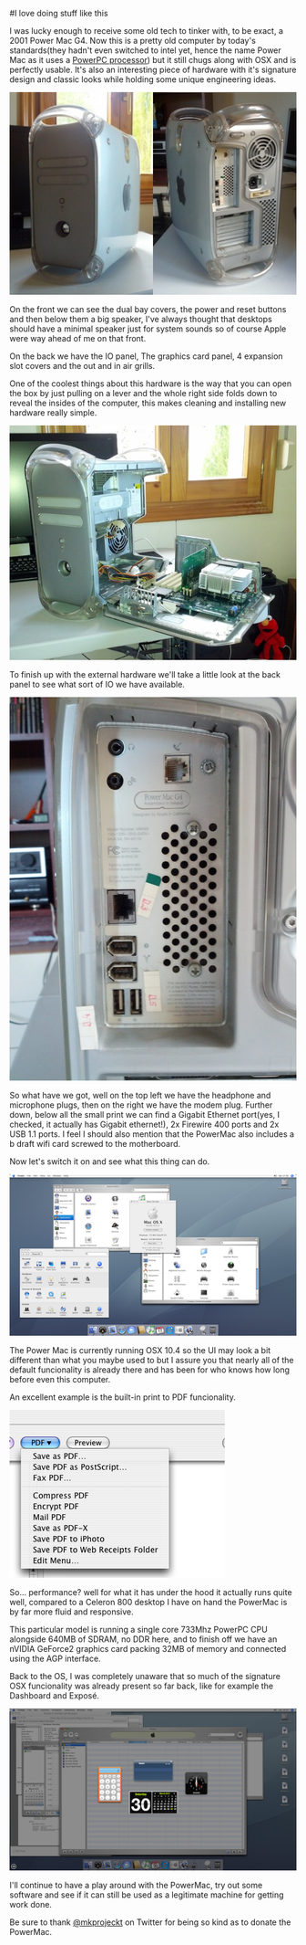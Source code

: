 #I love doing stuff like this

I was lucky enough to receive some old tech to tinker with, to be exact, a 2001 Power Mac G4. Now this is a pretty old computer by today's standards(they hadn't even switched to intel yet, hence the name Power Mac as it uses a [PowerPC processor](http://en.wikipedia.org/wiki/PowerPC)) but it still chugs along with OSX and is perfectly usable. It's also an interesting piece of hardware with it's signature design and classic looks while holding some unique engineering ideas.

![image](/images/posts/G4-front-back.jpg)


On the front we can see the dual bay covers, the power and reset buttons and then below them a big speaker, I've always thought that desktops should have a minimal speaker just for system sounds so of course Apple were way ahead of me on that front.

On the back we have the IO panel, The graphics card panel, 4 expansion slot covers and the out and in air grills. 

One of the coolest things about this hardware is the way that you can open the box by just pulling on a lever and the whole right side folds down to reveal the insides of the computer, this makes cleaning and installing new hardware really simple.


![image](/images/posts/G4-open-front.jpg)

To finish up with the external hardware we'll take a little look at the back panel to see what sort of IO we have available.

![image](/images/posts/G4-back-io.jpg)

So what have we got, well on the top left we have the headphone and microphone plugs, then on the right we have the modem plug. Further down, below all the small print we can find a Gigabit Ethernet port(yes, I checked, it actually has Gigabit ethernet!), 2x Firewire 400 ports and 2x USB 1.1 ports. I feel I should also mention that the PowerMac also includes a b draft wifi card screwed to the motherboard.

Now let's switch it on and see what this thing can do.

![image](/images/posts/G4-desktop.png)

The Power Mac is currently running OSX 10.4 so the UI may  look a bit different than what you maybe used to but I assure you that nearly all of the default funcionality is already there and has been for who knows how long before even this computer.

An excellent example is the built-in print to PDF funcionality.

![image](/images/posts/G4-save-as-pdf.png)

So… performance? well for what it has under the hood it actually runs quite well, compared to a Celeron 800 desktop I have on hand the PowerMac is by far more fluid and responsive.

This particular model is running a single core 733Mhz PowerPC CPU alongside 640MB of SDRAM, no DDR here, and to finish off we have an nVIDIA GeForce2 graphics card packing 32MB of memory and connected using the AGP interface.

Back to the OS, I was completely unaware that so much of the signature OSX funcionality was already present so far back, like for example the Dashboard and Exposé.

![image](/images/posts/G4-dashboard.png)

I'll continue to have a play around with the PowerMac, try out some software and see if it can still be used as a legitimate machine for getting work done.


Be sure to thank [@mkprojeckt](http://twitter.com/mkprojeckt) on Twitter for being so kind as to donate the PowerMac.



